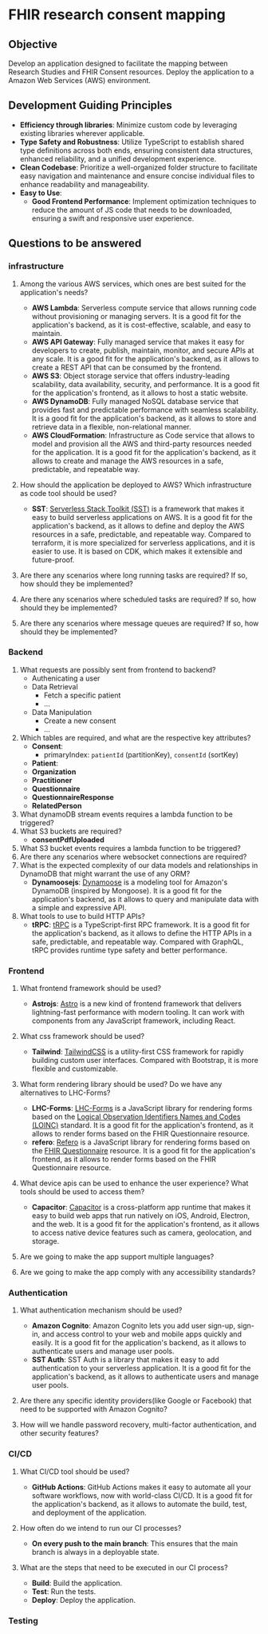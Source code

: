 # FHIR research consent mapping

## Objective

Develop an application designed to facilitate the mapping between Research Studies and FHIR Consent resources. Deploy the application to a Amazon Web Services (AWS) environment.

## Development Guiding Principles

- **Efficiency through libraries**: Minimize custom code by leveraging existing libraries wherever applicable.
- **Type Safety and Robustness**: Utilize TypeScript to establish shared type definitions across both ends, ensuring consistent data structures, enhanced reliability, and a unified development experience.
- **Clean Codebase**: Prioritize a well-organized folder structure to facilitate easy navigation and maintenance and
  ensure concise individual files to enhance readability and manageability.
- **Easy to Use**:
  - **Good Frontend Performance**: Implement optimization techniques to reduce the amount of JS code that needs to be downloaded, ensuring a swift and responsive user experience.

## Questions to be answered

### infrastructure

1. Among the various AWS services, which ones are best suited for the application's needs?

   - **AWS Lambda**: Serverless compute service that allows running code without provisioning or managing servers. It is a good fit for the application's backend, as it is cost-effective, scalable, and easy to maintain.
   - **AWS API Gateway**: Fully managed service that makes it easy for developers to create, publish, maintain, monitor, and secure APIs at any scale. It is a good fit for the application's backend, as it allows to create a REST API that can be consumed by the frontend.
   - **AWS S3**: Object storage service that offers industry-leading scalability, data availability, security, and performance. It is a good fit for the application's frontend, as it allows to host a static website.
   - **AWS DynamoDB**: Fully managed NoSQL database service that provides fast and predictable performance with seamless scalability. It is a good fit for the application's backend, as it allows to store and retrieve data in a flexible, non-relational manner.
   - **AWS CloudFormation**: Infrastructure as Code service that allows to model and provision all the AWS and third-party resources needed for the application. It is a good fit for the application's backend, as it allows to create and manage the AWS resources in a safe, predictable, and repeatable way.

2. How should the application be deployed to AWS? Which infrastructure as code tool should be used?

   - **SST**: [Serverless Stack Toolkit (SST)](https://sst.dev/) is a framework that makes it easy to build serverless applications on AWS. It is a good fit for the application's backend, as it allows to define and deploy the AWS resources in a safe, predictable, and repeatable way. Compared to terraform, it is more specialized for serverless applications, and it is easier to use. It is based on CDK, which makes it extensible and future-proof.

3. Are there any scenarios where long running tasks are required? If so, how should they be implemented?

4. Are there any scenarios where scheduled tasks are required? If so, how should they be implemented?

5. Are there any scenarios where message queues are required? If so, how should they be implemented?

### Backend

1. What requests are possibly sent from frontend to backend?
   - Authenicating a user
   - Data Retrieval
     - Fetch a specific patient
     - ...
   - Data Manipulation
     - Create a new consent
     - ...
2. Which tables are required, and what are the respective key attributes?
   - **Consent**:
     - primaryIndex: `patientId` (partitionKey), `consentId` (sortKey)
   - **Patient**:
   - **Organization**
   - **Practitioner**
   - **Questionnaire**
   - **QuestionnaireResponse**
   - **RelatedPerson**
3. What dynamoDB stream events requires a lambda function to be triggered?
4. What S3 buckets are required?
   - **consentPdfUploaded**
5. What S3 bucket events requires a lambda function to be triggered?
6. Are there any scenarios where websocket connections are required?
7. What is the expected complexity of our data models and relationships in DynamoDB that might warrant the use of any ORM?
   - **Dynamoosejs**: [Dynamoose](https://dynamoosejs.com/getting_started/Introduction) is a modeling tool for Amazon's DynamoDB (inspired by Mongoose). It is a good fit for the application's backend, as it allows to query and manipulate data with a simple and expressive API.
8. What tools to use to build HTTP APIs?
   - **tRPC**: [tRPC](https://trpc.io/) is a TypeScript-first RPC framework. It is a good fit for the application's backend, as it allows to define the HTTP APIs in a safe, predictable, and repeatable way. Compared with GraphQL, tRPC provides runtime type safety and better performance.

### Frontend

1. What frontend framework should be used?

   - **Astrojs**: [Astro](https://astro.build/) is a new kind of frontend framework that delivers lightning-fast performance with modern tooling. It can work with components from any JavaScript framework, including React.

2. What css framework should be used?

   - **Tailwind**: [TailwindCSS](https://tailwindcss.com/) is a utility-first CSS framework for rapidly building custom user interfaces. Compared with Bootstrap, it is more flexible and customizable.

3. What form rendering library should be used? Do we have any alternatives to LHC-Forms?

   - **LHC-Forms**: [LHC-Forms](https://lhncbc.github.io/lforms/) is a JavaScript library for rendering forms based on the [Logical Observation Identifiers Names and Codes (LOINC)](https://loinc.org/) standard. It is a good fit for the application's frontend, as it allows to render forms based on the FHIR Questionnaire resource.
   - **refero**: [Refero](https://github.com/helsenorge/refero) is a JavaScript library for rendering forms based on the [FHIR Questionnaire](https://www.hl7.org/fhir/questionnaire.html) resource. It is a good fit for the application's frontend, as it allows to render forms based on the FHIR Questionnaire resource.

4. What device apis can be used to enhance the user experience? What tools should be used to access them?

   - **Capacitor**: [Capacitor](https://capacitorjs.com/) is a cross-platform app runtime that makes it easy to build web apps that run natively on iOS, Android, Electron, and the web. It is a good fit for the application's frontend, as it allows to access native device features such as camera, geolocation, and storage.

5. Are we going to make the app support multiple languages?

6. Are we going to make the app comply with any accessibility standards?

### Authentication

1. What authentication mechanism should be used?

   - **Amazon Cognito**: Amazon Cognito lets you add user sign-up, sign-in, and access control to your web and mobile apps quickly and easily. It is a good fit for the application's backend, as it allows to authenticate users and manage user pools.
   - **SST Auth**: SST Auth is a library that makes it easy to add authentication to your serverless application. It is a good fit for the application's backend, as it allows to authenticate users and manage user pools.

2. Are there any specific identity providers(like Google or Facebook) that need to be supported with Amazon Cognito?

3. How will we handle password recovery, multi-factor authentication, and other security features?

### CI/CD

1. What CI/CD tool should be used?

   - **GitHub Actions**: GitHub Actions makes it easy to automate all your software workflows, now with world-class CI/CD. It is a good fit for the application's backend, as it allows to automate the build, test, and deployment of the application.

2. How often do we intend to run our CI processes?

   - **On every push to the main branch**: This ensures that the main branch is always in a deployable state.

3. What are the steps that need to be executed in our CI process?

   - **Build**: Build the application.
   - **Test**: Run the tests.
   - **Deploy**: Deploy the application.

### Testing
